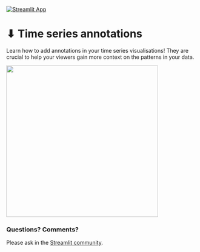 [![Streamlit App](https://static.streamlit.io/badges/streamlit_badge_black_white.svg)](https://share.streamlit.io/streamlit/example-app-time-series-annotation/main)

# ⬇ Time series annotations

Learn how to add annotations in your time series visualisations! They are crucial to help your viewers gain more context on the patterns in your data.

<img src="https://user-images.githubusercontent.com/7164864/152408715-6538a00e-8327-46b9-b4fc-9246135f252f.png" width="400px"> </img>

### Questions? Comments?

Please ask in the [Streamlit community](https://discuss.streamlit.io).
